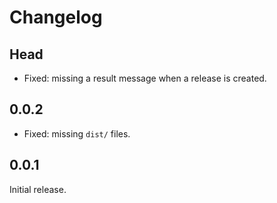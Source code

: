 # Changelog

## Head

- Fixed: missing a result message when a release is created.

## 0.0.2

- Fixed: missing `dist/` files.

## 0.0.1

Initial release.
